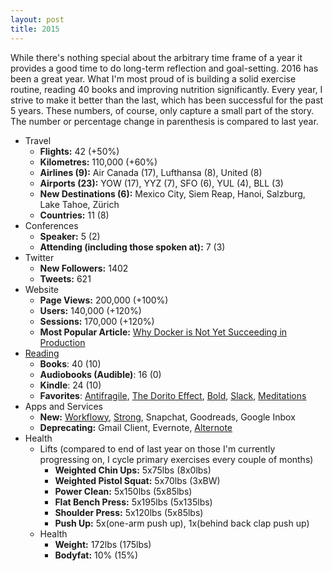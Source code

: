 ```yaml
---
layout: post
title: 2015
---
```


While there's nothing special about the arbitrary time frame of a year it
provides a good time to do long-term reflection and goal-setting. 2016 has been
a great year. What I'm most proud of is building a solid exercise routine,
reading 40 books and improving nutrition significantly. Every year, I strive to
make it better than the last, which has been successful for the past 5 years.
These numbers, of course, only capture a small part of the story.  The number or
percentage change in parenthesis is compared to last year.

+ Travel
  - **Flights:** 42 (+50%)
  - **Kilometres:** 110,000 (+60%)
  - **Airlines (9):** Air Canada (17), Lufthansa (8), United (8)
  - **Airports (23):** YOW (17), YYZ (7), SFO (6), YUL (4), BLL (3)
  - **New Destinations (6):** Mexico City, Siem Reap, Hanoi, Salzburg, Lake Tahoe, Zürich
  - **Countries:** 11 (8)
+ Conferences
  - **Speaker:** 5 (2)
  - **Attending (including those spoken at):** 7 (3)
+ Twitter
  - **New Followers:** 1402
  - **Tweets:** 621
+ Website
  - **Page Views:** 200,000 (+100%)
  - **Users:** 140,000 (+120%)
  - **Sessions:** 170,000 (+120%)
  - **Most Popular Article:** [Why Docker is Not Yet Succeeding in Production](http://sirupsen.com/production-docker/)
+ [Reading](https://www.goodreads.com/user/year_in_books/2015)
  - **Books**: 40 (10)
  - **Audiobooks (Audible)**: 16 (0)
  - **Kindle**: 24 (10)
  - **Favorites**: [Antifragile](https://www.goodreads.com/book/show/13530973-antifragile), [The Dorito Effect](https://www.goodreads.com/review/show/1386096068?book_show_action=false), [Bold](https://www.goodreads.com/book/show/22609444-bold), [Slack](https://www.goodreads.com/review/show/1334437374), [Meditations](https://www.goodreads.com/book/show/30659.Meditations)
+ Apps and Services
  - **New:** [Workflowy](https://workflowy.com/), [Strong](http://www.strongapp.me/), Snapchat, Goodreads, Google Inbox
  - **Deprecating:** Gmail Client, Evernote, [Alternote](http://alternoteapp.com/)
+ Health
  + Lifts (compared to end of last year on those I'm currently progressing on, I
    cycle primary exercises every couple of months)
    - **Weighted Chin Ups:** 5x75lbs (8x0lbs)
    - **Weighted Pistol Squat:** 5x70lbs (3xBW)
    - **Power Clean:** 5x150lbs (5x85lbs)
    - **Flat Bench Press:** 5x195lbs (5x135lbs)
    - **Shoulder Press:** 5x120lbs (5x85lbs)
    - **Push Up:** 5x(one-arm push up), 1x(behind back clap push up)
  + Health
    - **Weight:** 172lbs (175lbs)
    - **Bodyfat:** 10% (15%)
